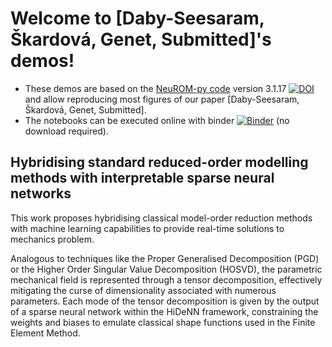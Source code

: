 # Welcome to [Daby-Seesaram, Škardová, Genet,  Submitted]'s demos!

<!-- [![DOI](https://zenodo.org/badge/DOI/10.5281/zenodo.13785982.svg)](https://doi.org/10.5281/zenodo.13785982) -->

* These demos are based on the [NeuROM-py code](https://pypi.org/project/NeuROM-Py/) version 3.1.17 [![DOI](https://zenodo.org/badge/DOI/10.5281/zenodo.13772741.svg)](https://doi.org/10.5281/zenodo.13772741) and allow reproducing most figures of our paper [Daby-Seesaram, Škardová, Genet, Submitted].
* The notebooks can be executed online with binder [![Binder](https://mybinder.org/badge_logo.svg)](https://mybinder.org/v2/gh/AlexandreDabySeesaram/nn-pgd-demos/main?urlpath=lab/tree/./demos/) (no download required).

## Hybridising standard reduced-order modelling methods with interpretable sparse neural networks

This work proposes hybridising classical model-order reduction methods with machine learning capabilities to provide real-time solutions to mechanics problem. 

Analogous to techniques like the Proper Generalised Decomposition (PGD) or the Higher Order Singular Value Decomposition (HOSVD), the parametric mechanical field is represented through a tensor decomposition, effectively mitigating the curse of dimensionality associated with numerous parameters. Each mode of the tensor decomposition is given by the output of a sparse neural network within the HiDeNN framework, constraining the weights and biases to emulate classical shape functions used in the Finite Element Method.
